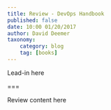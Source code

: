```yaml
---
title: Review - DevOps Handbook
published: false
date: 10:00 01/20/2017
author: David Deemer
taxonomy:
    category: blog
    tag: [books]
---
```


Lead-in here

===

Review content here
